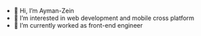 - 👋 Hi, I’m Ayman-Zein
- 👀 I’m interested in web development and mobile cross platform
- 🌱 I’m currently worked as front-end engineer

<!---
Ayman-Zein/Ayman-Zein is a ✨ special ✨ repository because its `README.md` (this file) appears on your GitHub profile.
You can click the Preview link to take a look at your changes.
--->
